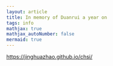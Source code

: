 ```yaml
---
layout: article
title: In memory of Duanrui a year on
tags: info
mathjax: true
mathjax_autoNumber: false
mermaid: true
---
```


<https://jinghuazhao.github.io/chsi/>
